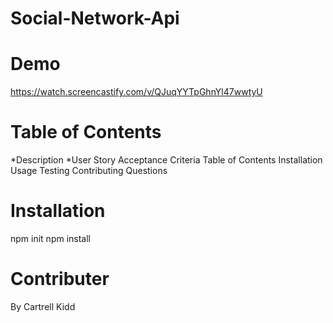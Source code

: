 # Social-Network-Api

# Demo
https://watch.screencastify.com/v/QJuqYYTpGhnYl47wwtyU

# Table of Contents
*Description
*User Story
Acceptance Criteria
Table of Contents
Installation
Usage
Testing
Contributing
Questions

# Installation
npm init
npm install

# Contributer
By Cartrell Kidd
